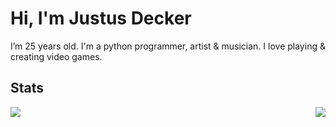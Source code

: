 # Hi, I'm Justus Decker

I’m 25 years old. 
I'm a python programmer, artist & musician.
I love playing & creating video games.

## Stats

<img align="right" src="https://github-readme-stats.vercel.app/api?username=justusdecker&show_icons=true&theme=gotham">

<img align="left" src="https://github-readme-stats.vercel.app/api/top-langs/?username=justusdecker&langs_count=15&theme=gotham&layout=compact">
